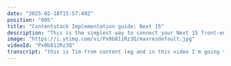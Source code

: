 ```yaml
---
date: "2025-02-18T15:57:49Z"
position: "005"
title: "Contentstack Implementation guide: Next 15"
description: "This is the simplest way to connect your Next 15 front-end to Contentstack. You get Live preview and visual building as well! \n\nGithub Repository:\nhttps://github.com/timbenniks/contentstack-implementation-guide-next\n\nUse the CLI to seed your stack with content for this codebase:\nhttps://youtu.be/2dQheUo7uH4\n\nLearn more about Live Preview and how it works under the hood:\nhttps://youtu.be/_Xeu7q_OP9A\n\nJoin us on Discord:\nhttps://community.contentstack.com/"
image: "https://i.ytimg.com/vi/Px0b811Rz3Q/maxresdefault.jpg"
videoId: "Px0b811Rz3Q"
transcript: "this is Tim from content leg and in this video I'm going to show you the shortest way possible with the least amount of code to connect to content stack from next 15 with the app directory and I've opted to add live preview and visual building in it as well because as content stack we feel those are core features before you dive into how this all works we're going to show you all the code and how content that looks there are a few other video in this series that might give you a bit of context one of the more important ones is how to use our CLI to seed a stack with content to be able to actually look at the data that we're connecting to today so that one would be quite handy and also because I mentioned we're using live preview and visual building there is a video that explains how actually that works under the hood like how do we connect from content stack to your website and how do we live update all the data that you're editing right with that out of the way let's dive into this and so in this video what I want to talk about is okay one how do you connect to your stack two how do you then query your stack and then three how do I set up this live preview so it all kind of works in a lovely way right so this is our stack and so if you if you not know yet all these Stacks are projects in content stack right and so in this stack I just created a super simple content type just because we didn't want this stuff to be super opinionated because for your work you will have your own opinion and your own context so this is the simplest we can get it and you take what you need put it in your own project right so title URL which we use to query description image Rich text and then there's modor blocks and so modor blocks are groups of fields you can just add anywhere without make making it a reference so you can actually have multiple blocks attached to this page but you can also have Global fields that are modular blocks right so I have a global block I can now add to any data model that I have and without making it a reference and so if you look at how that looks here you know I set a title as slash it's just a homepage there's an image some description this you can use it for your OG TXS for example some rich TXS and here are my blocks and so I said live preview right and so this code is being set up to also be able to live preview let me just make that slightly bigger for you here and so the cool thing about that basic setup is like when I now click on edit here my title it goes here and I can just add title and it just updates that in my code and so we'll also discuss how that works and then as the cherry on top that same base setup to do this also works for this right so this is proper visual building where you can type in line or I can change my images in line for example and this helps kind of a lot right and I have like let's say I have these blocks here I want to move this one down you just click the arrow and it happens and so this is just an extra loveliness on top that you get with this only 50 60 lines of code that I'm about to show you okay so let's not save this and um let's go into the code so this is next 15 app directory you can see at the time of recording we are at 1517 um I'm sure this will update soon and then once we have the time we'll update this demo as well so we use the content St delivery SDK and the live utilities and so these are two separated packages for the sole reason of the fact everything we build is agnostic right so you can use live preview on its own without an SDK and just use the API directly or you can use only the SDK and no live preview whatever you want and so if you want to know how those things really connect watch that other video I mentioned before all right so we just have a normal page like you have in lots of next projects I did did not add components at the moment because I didn't need to add any opinion to this it's just a one pager essentially and so before we dive in how this all works because there's a little bit of live preview stuff going on I made a lip folder with content stack in it and for the people with keenai you see there's also a types typescript file here and so I didn't make this by hand because I didn't want to what you can actually do is go to your data model here and then on the sidebar we have have a developer app a developer app here you can actually go to the marketplace and just install this and now I can say generate my types please so it looks at all this it knows exactly what this means you copy paste it you put it in your types done no need to do it yourself if you wanted to use the CLI you can also use the TS gen from our CLI um Link in the documentation below so now that that's out of the way um also by the way you don't have to use the typescript even if use our typescript delivery SDK you don't have to have typescript in your own project so you can just omit that if you want to so we make a stack variable and that stack variable connects to your content stack stack and so when you read the documentation you'll see you need the API key I have a delivery token I use a specific environment I have a region because content stack can live on different regions as the CMS platform even you can even be on Asher and like the defaults are AWS in Europe or us you can have Azure you have Google cloud there's a bunch of different setups here so if you do this for work make sure you validate with your colleagues where your content stack instance lives and so there's this live preview property here um I won't go in too deeply but basically here you can say well enable it and the reason we enable it here and also have a live preview SDK is the moment live previews turned on this delivery SDK will get its content from a draft API endpoint just for live preview if it's turned off it will just get it from the CDN so that's an important distinction to make and so let's skip this one for a second because this sets of live preview um we now have the stack right then I made a function to get a page specifically from that stack so we already know our content type is page that's literally this is our content type and then inside all the pages we query where the URL is actually slash and you will see that here I actually get the pit slash well that's obviously this one right because there's a slash for the URL so we're querying that entry and then you know so this is essentially a query for get me all the types for page and filter it to where the slash or the URL is Slash and then find it please and here is where we type it you don't have to do that per se but it's kind of nice to have and so um this is a little bit later I'll talk about this in the SEC because what this actually does is it adds some metadata to your output so you can do visual building click and point to know hey is there enough metadata on this title when I click on it that content knows hey you're editing the title come back to that in a sec so now when we go to our page here we see we use client um if you want to do live preview in client side editing mode that's the most smooth that we have you can use use client so it runs in the server and the client and we can do some fun stuff like when you actually edit an item or an entry in content stack it fires this function and then it requies the draft API endpoint and sets the page State um so this is why this is slightly more complex than normal because Normal what you could do if you didn't have all this stuff you would literally just type that and you have your page and your up and running however now we have live preview here and so what this thing is actually doing is it sets a state for the page and there's a function called get content that queries that page and sets the state and we do this because on use effect so this is in the client site on document ready we make a connection to content stack and content stack gives me an on Entry change event through the iframe post message and so every time you change an entry it fires the get content function and it gets the content sets the page and now your page has all the data that it needs to render and so the moment you open up live preview this function is fired immediately so it will get you you initial data and so the rest of this is very basic jsx or TSX stuff in this case right if I have a page title let me render a header one with a page title inside of it if I don't have it I go to no and so this is quite default right we have to for our description we do it with a next image we do it for our Rich text and we do it for our blocks we have multiple blocks so we Loop over them and then we render them and so for the people looking at what the heck is all this Tim why do you have all that extra stuff here well this is where we come back to this one function that I just kind of skipped right so when we have live preview through what we can do for the entry that you get back from your you know your stack query you can add editable tags and editable Texs are essentially metadata that we add on top of your results from the SDK and with that we know what you're clicking when you edit it right so when we actually have a look at live preview here when I click on this it now knows I'm editing the title and even when I open the form it knows it's the title when I click on this one it knows it's a description so there's a connection here and so the moment you add this function to whatever entry you get back you get this dollar sign here and I think what we could do is just have a little look at log the page or you know what let's log the page title so we'll just go like this let's do this so when we actually go to our front end so this being react it refreshes a few times in local host mode it's all good so this is the homepage title right and so let's now do the same thing oh and add that dollar in between so now what it does it gives you that title and then it gives you a data Property Data cslp content stack live preview and it has page type the ID of the thing we're currently editing then the language and then whatever that field was that you're querying and so so this thing when you look at this it actually does the following let's Zoom that in once more so we have the header one with our title inside right and then there's this data cslb page uid language title when we look at our description it does the same thing but for description when we look at our image that's the same thing but for the image URL and the same thing for our Rich text right and so because this data tag is on there the system knows I can click on this and do stuff and so this can still work without all these data Texs because you can just you know edit something up here and it will still update you don't need the data text but it's kind of nice if I can click on it right and so this was a super fast maybe 50 to 60 lines of code to connect to content stack including live preview and visual Builder and so with this your base setup is ready to rock thank you for watching and happy goting chairs"
---
```


